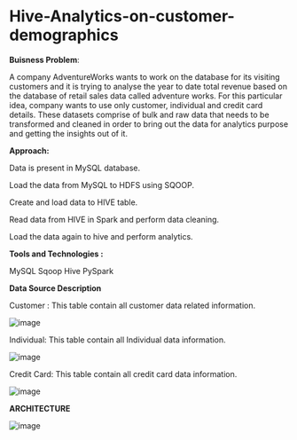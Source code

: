 # Hive-Analytics-on-customer-demographics

**Buisness Problem**:

A company AdventureWorks wants to work on the database for its visiting customers and it is trying to analyse the year to date total revenue based on the database of retail sales data called adventure works. For this particular idea, company wants to use only customer, individual and credit card details. These datasets comprise of bulk and raw data that needs to be transformed and cleaned in order to bring out the data for analytics purpose and getting the insights out of it.

**Approach:**

Data is present in MySQL database.

Load the data from MySQL to HDFS using SQOOP.

Create and load data to HIVE table.

Read data from HIVE in Spark and perform data cleaning.

Load the data again to hive and perform analytics.


**Tools and Technologies :**

MySQL
Sqoop
Hive
PySpark


**Data Source Description**

Customer : This table contain all customer data related information.

![image](https://user-images.githubusercontent.com/100192514/158731332-4ff48f5c-7108-4358-a2db-c6cf3f42551b.png)


Individual: This table contain all Individual data information.

![image](https://user-images.githubusercontent.com/100192514/158732840-54a09ef7-230a-4c9e-8f0f-e4049a37f817.png)


Credit Card: This table contain all credit card data information.

![image](https://user-images.githubusercontent.com/100192514/158731403-652c39e6-0a6c-41ba-8b4f-0697a624a13e.png)


**ARCHITECTURE**

![image](https://user-images.githubusercontent.com/100192514/158731861-c527cfb1-3dd8-4856-9dc7-e24488604c1d.png)

